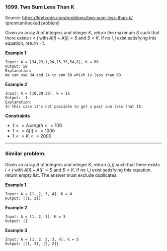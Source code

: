 ### 1099. Two Sum Less Than K

Source: https://leetcode.com/problems/two-sum-less-than-k/ (premium/locked problem) 

Given an array $A$ of integers and integer $K$, return the maximum $S$ such that there exists $i < j$ with $A[i] + A[j] = S$ and $S < K$. If no $i, j$ exist satisfying this equation, return $-1$.

**Example 1**
    
    Input: A = [34,23,1,24,75,33,54,8], K = 60
    Output: 58
    Explanation: 
    We can use 34 and 24 to sum 58 which is less than 60.

**Example 2**

    Input: A = [10,20,30], K = 15
    Output: -1
    Explanation: 
    In this case it's not possible to get a pair sum less that 15.

**Constraints**
- $1 <= A.length <= 100$
- $1 <= A[i] <= 1000$
- $1 <= K <= 2000$


---
### Similar problem: 
Given an array $A$ of integers and integer $K$, return $[i,j]$ such that there exists $i < j$ with $A[i] + A[j] = S$ and $S < K$.
If no $i, j$ exist satisfying this equation, return empty list. The answer must exclude duplicates.


**Example 1**

    Input: A = [1, 2, 3, 4]. K = 4
    Output: [[1, 2]]

**Example 2**
    
    Input: A = [1, 2, 3]. K = 3
    Output: []

**Example 3**

    Input: A = [1, 2, 2, 3, 4]. K = 5
    Output: [[1, 3], [2, 2]]

